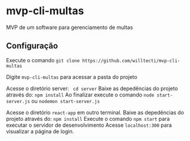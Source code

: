 # mvp-cli-multas
MVP de um software para gerenciamento de multas

## Configuração
Execute o comando `git clone https://github.com/willtecti/mvp-cli-multas`

Digite `mvp-cli-multas` para acessar a pasta do projeto

Acesse o diretório server: ` cd server`
Baixe as depedências do projeto através do: `npm install`
Ao finalizar execute o comando `node start-server.js` ou `nodemon start-server.js`


Acesse o diretório `react-app` em outro terminal.
Baixe as depedências do projeto através do: `npm install`
Execute o comando `npm start` para executar o  servidor de desenvolvimento
Acesse `localhost:300` para visualizar a página de login. 

